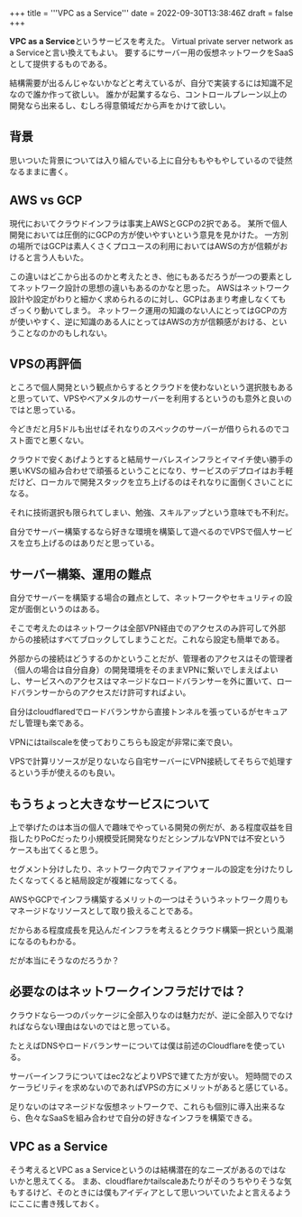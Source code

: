 +++
title = '''VPC as a Service'''
date = 2022-09-30T13:38:46Z
draft = false
+++

**VPC as a Service**というサービスを考えた。
Virtual private server network as a Serviceと言い換えてもよい。
要するにサーバー用の仮想ネットワークをSaaSとして提供するものである。

結構需要が出るんじゃないかなどと考えているが、自分で実装するには知識不足なので誰か作って欲しい。
誰かが起業するなら、コントロールプレーン以上の開発なら出来るし、むしろ得意領域だから声をかけて欲しい。

## 背景
思いついた背景については入り組んでいる上に自分ももやもやしているので徒然なるままに書く。

## AWS vs GCP

現代においてクラウドインフラは事実上AWSとGCPの2択である。
某所で個人開発においては圧倒的にGCPの方が使いやすいという意見を見かけた。
一方別の場所ではGCPは素人くさくプロユースの利用においてはAWSの方が信頼がおけると言う人もいた。

この違いはどこから出るのかと考えたとき、他にもあるだろうが一つの要素としてネットワーク設計の思想の違いもあるのかなと思った。
AWSはネットワーク設計や設定がわりと細かく求められるのに対し、GCPはあまり考慮しなくてもざっくり動いてしまう。
ネットワーク運用の知識のない人にとってはGCPの方が使いやすく、逆に知識のある人にとってはAWSの方が信頼感がおける、ということなのかのもしれない。

## VPSの再評価
ところで個人開発という観点からするとクラウドを使わないという選択肢もあると思っていて、VPSやベアメタルのサーバーを利用するというのも意外と良いのではと思っている。

今どきだと月5ドルも出せばそれなりのスペックのサーバーが借りられるのでコスト面でと悪くない。

クラウドで安くあげようとすると結局サーバレスインフラとイマイチ使い勝手の悪いKVSの組み合わせで頑張るということになり、サービスのデプロイはお手軽だけど、ローカルで開発スタックを立ち上げるのはそれなりに面倒くさいことになる。

それに技術選択も限られてしまい、勉強、スキルアップという意味でも不利だ。

自分でサーバー構築するなら好きな環境を構築して遊べるのでVPSで個人サービスを立ち上げるのはありだと思っている。

## サーバー構築、運用の難点

自分でサーバーを構築する場合の難点として、ネットワークやセキュリティの設定が面倒というのはある。

そこで考えたのはネットワークは全部VPN経由でのアクセスのみ許可して外部からの接続はすべてブロックしてしまうことだ。これなら設定も簡単である。

外部からの接続はどうするのかということだが、管理者のアクセスはその管理者（個人の場合は自分自身）の開発環境をそのままVPNに繋いでしまえばよいし、サービスへのアクセスはマネージドなロードバランサーを外に置いて、ロードバランサーからのアクセスだけ許可すればよい。

自分はcloudflaredでロードバランサから直接トンネルを張っているがセキュアだし管理も楽である。

VPNにはtailscaleを使っておりこちらも設定が非常に楽で良い。

VPSで計算リソースが足りないなら自宅サーバーにVPN接続してそちらで処理するという手が使えるのも良い。

## もうちょっと大きなサービスについて

上で挙げたのは本当の個人で趣味でやっている開発の例だが、ある程度収益を目指したりPoCだったり小規模受託開発なりだとシンプルなVPNでは不安というケースも出てくると思う。

セグメント分けしたり、ネットワーク内でファイアウォールの設定を分けたりしたくなってくると結局設定が複雑になってくる。

AWSやGCPでインフラ構築するメリットの一つはそういうネットワーク周りもマネージドなリソースとして取り扱えることである。

だからある程度成長を見込んだインフラを考えるとクラウド構築一択という風潮になるのもわかる。

だが本当にそうなのだろうか？

## 必要なのはネットワークインフラだけでは？

クラウドなら一つのパッケージに全部入りなのは魅力だが、逆に全部入りでなければならない理由はないのではと思っている。

たとえばDNSやロードバランサーについては僕は前述のCloudflareを使っている。

サーバーインフラについてはec2などよりVPSで建てた方が安い。
短時間でのスケーラビリティを求めないのであればVPSの方にメリットがあると感じている。

足りないのはマネージドな仮想ネットワークで、これらも個別に導入出来るなら、色々なSaaSを組み合わせで自分の好きなインフラを構築できる。

## VPC as a Service

そう考えるとVPC as a Serviceというのは結構潜在的なニーズがあるのではないかと思えてくる。
まあ、cloudflareかtailscaleあたりがそのうちやりそうな気もするけど、そのときには僕もアイディアとして思いついていたよと言えるようにここに書き残しておく。
